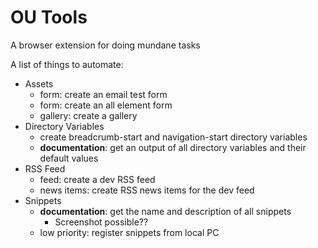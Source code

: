 # OU Tools

A browser extension for doing mundane tasks

A list of things to automate:

- Assets
    + form: create an email test form
    + form: create an all element form
    + gallery: create a gallery
- Directory Variables
    + create breadcrumb-start and navigation-start directory variables
    + **documentation**: get an output of all directory variables and their default values
- RSS Feed
    + feed: create a dev RSS feed
    + news items: create RSS news items for the dev feed
- Snippets
    + **documentation**: get the name and description of all snippets
        - Screenshot possible??
    + low priority: register snippets from local PC 
